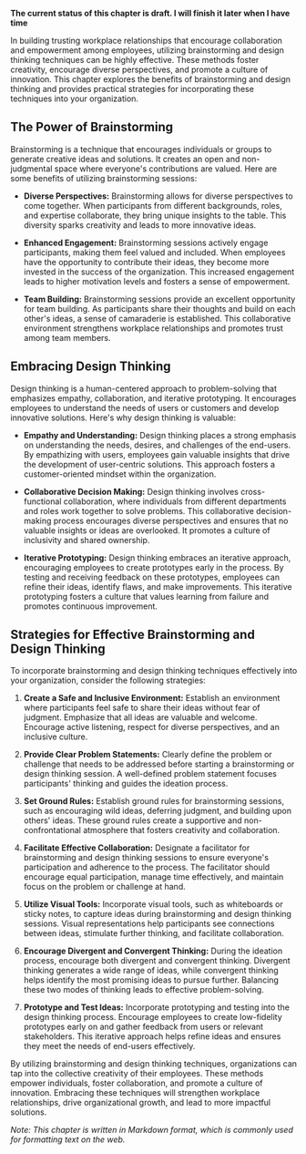 **The current status of this chapter is draft. I will finish it later when I have time**

In building trusting workplace relationships that encourage collaboration and empowerment among employees, utilizing brainstorming and design thinking techniques can be highly effective. These methods foster creativity, encourage diverse perspectives, and promote a culture of innovation. This chapter explores the benefits of brainstorming and design thinking and provides practical strategies for incorporating these techniques into your organization.

The Power of Brainstorming
--------------------------

Brainstorming is a technique that encourages individuals or groups to generate creative ideas and solutions. It creates an open and non-judgmental space where everyone's contributions are valued. Here are some benefits of utilizing brainstorming sessions:

* **Diverse Perspectives:** Brainstorming allows for diverse perspectives to come together. When participants from different backgrounds, roles, and expertise collaborate, they bring unique insights to the table. This diversity sparks creativity and leads to more innovative ideas.

* **Enhanced Engagement:** Brainstorming sessions actively engage participants, making them feel valued and included. When employees have the opportunity to contribute their ideas, they become more invested in the success of the organization. This increased engagement leads to higher motivation levels and fosters a sense of empowerment.

* **Team Building:** Brainstorming sessions provide an excellent opportunity for team building. As participants share their thoughts and build on each other's ideas, a sense of camaraderie is established. This collaborative environment strengthens workplace relationships and promotes trust among team members.

Embracing Design Thinking
-------------------------

Design thinking is a human-centered approach to problem-solving that emphasizes empathy, collaboration, and iterative prototyping. It encourages employees to understand the needs of users or customers and develop innovative solutions. Here's why design thinking is valuable:

* **Empathy and Understanding:** Design thinking places a strong emphasis on understanding the needs, desires, and challenges of the end-users. By empathizing with users, employees gain valuable insights that drive the development of user-centric solutions. This approach fosters a customer-oriented mindset within the organization.

* **Collaborative Decision Making:** Design thinking involves cross-functional collaboration, where individuals from different departments and roles work together to solve problems. This collaborative decision-making process encourages diverse perspectives and ensures that no valuable insights or ideas are overlooked. It promotes a culture of inclusivity and shared ownership.

* **Iterative Prototyping:** Design thinking embraces an iterative approach, encouraging employees to create prototypes early in the process. By testing and receiving feedback on these prototypes, employees can refine their ideas, identify flaws, and make improvements. This iterative prototyping fosters a culture that values learning from failure and promotes continuous improvement.

Strategies for Effective Brainstorming and Design Thinking
----------------------------------------------------------

To incorporate brainstorming and design thinking techniques effectively into your organization, consider the following strategies:

1. **Create a Safe and Inclusive Environment:** Establish an environment where participants feel safe to share their ideas without fear of judgment. Emphasize that all ideas are valuable and welcome. Encourage active listening, respect for diverse perspectives, and an inclusive culture.

2. **Provide Clear Problem Statements:** Clearly define the problem or challenge that needs to be addressed before starting a brainstorming or design thinking session. A well-defined problem statement focuses participants' thinking and guides the ideation process.

3. **Set Ground Rules:** Establish ground rules for brainstorming sessions, such as encouraging wild ideas, deferring judgment, and building upon others' ideas. These ground rules create a supportive and non-confrontational atmosphere that fosters creativity and collaboration.

4. **Facilitate Effective Collaboration:** Designate a facilitator for brainstorming and design thinking sessions to ensure everyone's participation and adherence to the process. The facilitator should encourage equal participation, manage time effectively, and maintain focus on the problem or challenge at hand.

5. **Utilize Visual Tools:** Incorporate visual tools, such as whiteboards or sticky notes, to capture ideas during brainstorming and design thinking sessions. Visual representations help participants see connections between ideas, stimulate further thinking, and facilitate collaboration.

6. **Encourage Divergent and Convergent Thinking:** During the ideation process, encourage both divergent and convergent thinking. Divergent thinking generates a wide range of ideas, while convergent thinking helps identify the most promising ideas to pursue further. Balancing these two modes of thinking leads to effective problem-solving.

7. **Prototype and Test Ideas:** Incorporate prototyping and testing into the design thinking process. Encourage employees to create low-fidelity prototypes early on and gather feedback from users or relevant stakeholders. This iterative approach helps refine ideas and ensures they meet the needs of end-users effectively.

By utilizing brainstorming and design thinking techniques, organizations can tap into the collective creativity of their employees. These methods empower individuals, foster collaboration, and promote a culture of innovation. Embracing these techniques will strengthen workplace relationships, drive organizational growth, and lead to more impactful solutions.

*Note: This chapter is written in Markdown format, which is commonly used for formatting text on the web.*
